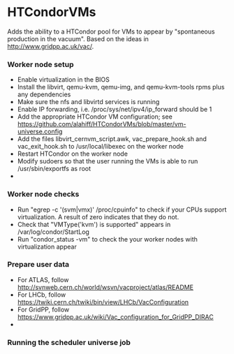 HTCondorVMs
===========

Adds the ability to a HTCondor pool for VMs to appear by "spontaneous production in the vacuum". Based on the ideas in http://www.gridpp.ac.uk/vac/.

### Worker node setup
* Enable virtualization in the BIOS
* Install the libvirt, qemu-kvm, qemu-img, and qemu-kvm-tools rpms plus any dependencies
* Make sure the nfs and libvirtd services is running
* Enable IP forwarding, i.e. /proc/sys/net/ipv4/ip_forward should be 1
* Add the appropriate HTCondor VM configuration; see https://github.com/alahiff/HTCondorVMs/blob/master/vm-universe.config
* Add the files libvirt_cernvm_script.awk, vac_prepare_hook.sh and vac_exit_hook.sh to /usr/local/libexec on the worker node
* Restart HTCondor on the worker node
* Modify sudoers so that the user running the VMs is able to run /usr/sbin/exportfs as root
* 
### Worker node checks
* Run "egrep -c '(svm|vmx)' /proc/cpuinfo" to check if your CPUs support virtualization. A result of zero indicates that they do not.
* Check that "VMType('kvm') is supported" appears in /var/log/condor/StartLog
* Run "condor_status -vm" to check the your worker nodes with virtualization appear

### Prepare user data
* For ATLAS, follow http://svnweb.cern.ch/world/wsvn/vacproject/atlas/README
* For LHCb, follow https://twiki.cern.ch/twiki/bin/view/LHCb/VacConfiguration
* For GridPP, follow https://www.gridpp.ac.uk/wiki/Vac_configuration_for_GridPP_DIRAC
* 
### Running the scheduler universe job
